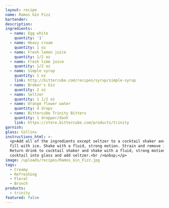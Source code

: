 ```yaml
---
layout: recipe
name: Ramos Gin Fizz
bartender:
description:
ingredients:
  - name: Egg white
    quantity: '1'
  - name: Heavy cream
    quantity: 1 oz
  - name: Fresh lemon juice
    quantity: 1/2 oz
  - name: Fresh lime juice
    quantity: 1/2 oz
  - name: Simple syrup
    quantity: 1 oz
    link: http://bittercube.com/recipes/syrup/simple-syrup
  - name: Broker's Gin
    quantity: 2 oz
  - name: Seltzer
    quantity: 1 1/2 oz
  - name: Orange flower water
    quantity: 4 drops
  - name: Bittercube Trinity Bitters
    quantity: 1 dropper/dash
    link: https://store.bittercube.com/products/trinity
garnish:
glass: Collins
instructions_html: >-
  <p>Add all of the ingredients except seltzer to a cocktail shaker and then
  fill with ice. Shake with a fluid, strong motion. Strain and remove ice.
  Return drink to cocktail shaker and shake with a fluid, strong motion. Strain
  cocktail into glass and add seltzer.<br />&nbsp;</p>
image: /uploads/recipes/Ramos_Gin_Fizz.jpg
tags:
  - Creamy
  - Refreshing
  - Floral
  - Brunch
products:
  - trinity
featured: false
---
```



